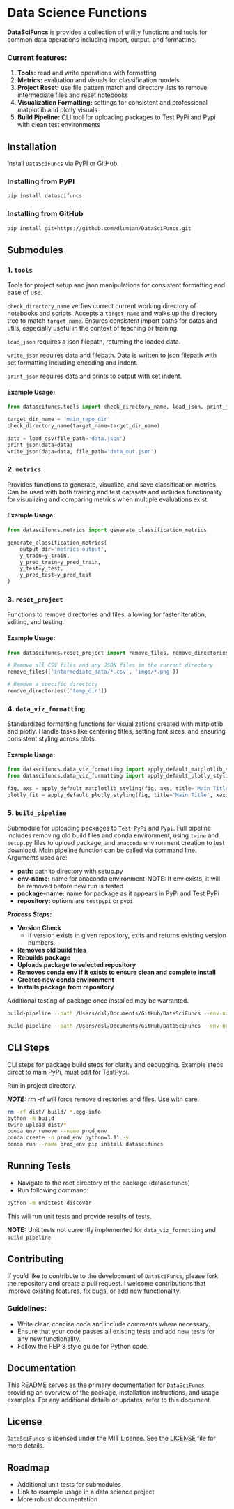 # Data Science Functions

 **DataSciFuncs** is provides a collection of utility functions and tools for common data operations including import, output, and formatting.

### Current features: 

1. **Tools:** read and write operations with formatting
1. **Metrics:** evaluation and visuals for classification models
1. **Project Reset:** use file pattern match and directory lists to remove intermediate files and reset notebooks
1. **Visualization Formatting:** settings for consistent and professional matplotlib and plotly visuals
1. **Build Pipeline:** CLI tool for uploading packages to Test PyPi and Pypi with clean test environments

## Installation

Install `DataSciFuncs` via PyPI or GitHub.

### Installing from PyPI

```bash
pip install datascifuncs
```

### Installing from GitHub

```bash
pip install git+https://github.com/dlumian/DataSciFuncs.git
```

## Submodules

### 1. `tools`
Tools for project setup and json manipulations for consistent formatting and ease of use. 

`check_directory_name` verfies correct current working directory of notebooks and scripts. Accepts a `target_name` and walks up the directory tree to match `target_name`. Ensures consistent import paths for datas and utils, especially useful in the context of teaching or training.

`load_json` requires a json filepath, returning the loaded data.

`write_json` requires data and filepath. Data is written to json filepath with set formatting including encoding and indent.

`print_json` requires data and prints to output with set indent.

#### Example Usage:
```python
from datascifuncs.tools import check_directory_name, load_json, print_json, write_json

target_dir_name = 'main_repo_dir'
check_directory_name(target_name=target_dir_name)

data = load_csv(file_path='data.json')
print_json(data=data)
write_json(data=data, file_path='data_out.json')
```

### 2. `metrics`
Provides functions to generate, visualize, and save classification metrics. Can be used with both training and test datasets and includes functionality for visualizing and comparing metrics when multiple evaluations exist.

#### Example Usage:
```python
from datascifuncs.metrics import generate_classification_metrics

generate_classification_metrics(
    output_dir='metrics_output',
    y_train=y_train,
    y_pred_train=y_pred_train,
    y_test=y_test,
    y_pred_test=y_pred_test
)
```

### 3. `reset_project`
Functions to remove directories and files, allowing for faster iteration, editing, and testing.

#### Example Usage:
```python
from datascifuncs.reset_project import remove_files, remove_directories

# Remove all CSV files and any JSON files in the current directory
remove_files(['intermediate_data/*.csv', 'imgs/*.png'])

# Remove a specific directory
remove_directories(['temp_dir'])
```

### 4. `data_viz_formatting`
Standardized formatting functions for visualizations created with matplotlib and plotly. Handle tasks like centering titles, setting font sizes, and ensuring consistent styling across plots.

#### Example Usage:
```python
from datascifuncs.data_viz_formatting import apply_default_matplotlib_styling
from datascifuncs.data_viz_formatting import apply_default_plotly_styling

fig, axs = apply_default_matplotlib_styling(fig, axs, title='Main Title', xaxis_title='X-axis', yaxis_title='Y-axis')
plotly_fit = apply_default_plotly_styling(fig, title='Main Title', xaxis_title='X-axis', yaxis_title='Y-axis', legend_title=None)
```

### 5. `build_pipeline`
Submodule for uploading packages to `Test PyPi` and `Pypi`. Full pipeline includes removing old build files and conda environment, using `twine` and `setup.py` files to upload package, and `anaconda` environment creation to test download. Main pipeline function can be called via command line. Arguments used are:
- **path:** path to directory with setup.py
- **env-name:** name for anaconda environment-NOTE: If env exists, it will be removed before new run is tested
- **package-name:** name for package as it appears in PyPi and Test PyPi
- **repository:** options are `testpypi` or `pypi`

***Process Steps:***
- **Version Check** 
    - If version exists in given repository, exits and returns existing version numbers.
- **Removes old build files**
- **Rebuilds package**
- **Uploads package to selected repository**
- **Removes conda env if it exists to ensure clean and complete install**
- **Creates new conda environment**
- **Installs package from repository**

Additional testing of package once installed may be warranted.


```bash
build-pipeline --path /Users/dsl/Documents/GitHub/DataSciFuncs --env-name test_env --package-name datascifuncs --repository testpypi

build-pipeline --path /Users/dsl/Documents/GitHub/DataSciFuncs --env-name prod_env --package-name datascifuncs --repository pypi
```

## CLI Steps
CLI steps for package build steps for clarity and debugging. Example steps direct to main PyPi, must edit for TestPypi.

Run in project directory.

***NOTE:*** rm -rf will force remove directories and files. Use with care. 

```bash
rm -rf dist/ build/ *.egg-info
python -m build 
twine upload dist/*
conda env remove --name prod_env
conda create -n prod_env python=3.11 -y
conda run --name prod_env pip install datascifuncs
```

## Running Tests

- Navigate to the root directory of the package (datascifuncs)
- Run following command:

```bash
python -m unittest discover
```

This will run unit tests and provide results of tests.

**NOTE:** Unit tests not currently implemented for `data_viz_formatting` and `build_pipeline`. 

## Contributing

If you’d like to contribute to the development of `DataSciFuncs`, please fork the repository and create a pull request. I welcome contributions that improve existing features, fix bugs, or add new functionality.

### Guidelines:
- Write clear, concise code and include comments where necessary.
- Ensure that your code passes all existing tests and add new tests for any new functionality.
- Follow the PEP 8 style guide for Python code.

## Documentation

This README serves as the primary documentation for `DataSciFuncs`, providing an overview of the package, installation instructions, and usage examples. For any additional details or updates, refer to this document.

## License

`DataSciFuncs` is licensed under the MIT License. See the [LICENSE](https://github.com/dlumian/DataSciFuncs/blob/main/LICENSE) file for more details.

## Roadmap

- Additional unit tests for submodules
- Link to example usage in a data science project
- More robust documentation